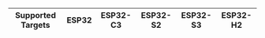 | Supported Targets | ESP32 | ESP32-C3 | ESP32-S2 | ESP32-S3 | ESP32-H2 |
| ----------------- | ----- | -------- | -------- | -------- | -------- |
